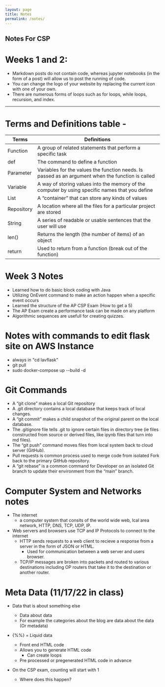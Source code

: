 ```yaml
---
layout: page
title: Notes
permalink: /notes/
---
```

 
## Notes For CSP

# Weeks 1 and 2:
- Markdown posts do not contain code, whereas jupyter notebooks (in the form of a post) will allow us to post the running of code.
- You can change the logo of your website by replacing the current icon with one of your own.
- There are numerous forms of loops such as for loops, while loops, recursion, and index.

---

# Terms and Definitions table -

| Terms | Definitions |
|-|-|
| Function | A group of related statements that perform a specific task |
| def | The command to define a function |
| Parameter| Variables for the values the function needs. Is passed as an argument when the function is called |
| Variable | A way of storing values into the memory of the computer by using specific names that you define |
| List |  A “container” that can store any kinds of values |
| Repository | A location where all the files for a particular project are stored |
| String | A series of readable or usable sentences that the user will use | 
| len() | Returns the length (the number of items) of an object |
| return | Used to return from a function (break out of the function) |


# Week 3 Notes
- Learned how to do basic block coding with Java
- Utilizing OnEvent command to make an action happen when a specific event occurs
- Learned the structure of the AP CSP Exam (How to get a 5)
- The AP Exam create a performance task can be made on any platform
- Algorithmic sequences are usefull for creating quizzes.

# Notes with commands to edit flask site on AWS Instance
- always in "cd lavflask" 
- git pull
- sudo docker-compose up --build -d 

# Git Commands
- A “git clone” makes a local Git repository 
- A .git directory contains a local database that keeps track of local changes.
- A “git commit” makes a child snapshot of the original parent on the local database.
- The .gitignore file tells .git to ignore certain files in directory tree (ie files constructed from source or derived files, like ipynb files that turn into md files).
- The “git push” command moves files from local system back to cloud server (GitHub).
- Pull requests is common process used to merge code from isolated Fork back to the primary GitHub repository.
- A “git rebase” is a common command for Developer on an isolated Git branch to update their environment from the “main” branch.

# Computer System and Networks notes
- The internet
    - a computer system that consits of the world wide web, lcal area network, HTTP, DNS, TCP, UDP, IP.
- Web servers and browsers use TCP and IP Protocols to connect to the internet
    - HTTP sends requests to a web client to recieve a response from a server in the form of JSON or HTML. 
        - Used for communication between a web server and users browser.
    - TCP/IP messages are broken into packets and routed to various destinations including OP routers that take it to the destination or another router.

# Meta Data (11/17/22 in class)
- Data that is about something else
    - Data about data
    - For example the categories about the blog are data about the data (Or metadata)

- {%%} = Liquid data
    - Front end HTML code
    - Allows you to generate HTML code
        - Can create loops
    - Pre processed or pregenerated HTML code in advance 

- On the CSP exam, counting will start with 1
    - Where does this happen?



